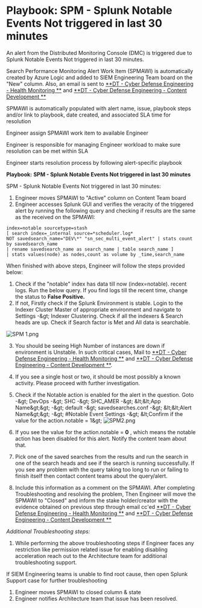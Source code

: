 # **Playbook: SPM - Splunk Notable Events Not triggered in last 30 minutes**

An alert from the Distributed Monitoring Console (DMC) is triggered due to Splunk Notable Events Not triggered in last 30 minutes.    

Search Performance Monitoring Alert Work Item (SPMAWI) is automatically created by Azure Logic and added to SIEM Engineering Team board on the &quot;New&quot; column. Also, an email is sent to [**DT - Cyber Defense Engineering - Health Monitoring **](mailto:deloittesiemhealthmonitoringteam@deloitte.com) and [**DT - Cyber Defense Engineering - Content Development **](mailto:dtcyberdefenseengineeringcontentdevelopment@deloitte.com)

SPMAWI is automatically populated with alert name, issue, playbook steps and/or link to playbook, date created, and associated SLA time for resolution

Engineer assign SPMAWI work item to available Engineer

Engineer is responsible for managing Engineer workload to make sure resolution can be met within SLA

Engineer starts resolution process by following alert-specific playbook

**Playbook:**   **SPM - Splunk Notable Events Not triggered in last 30 minutes**

SPM - Splunk Notable Events Not triggered in last 30 minutes:

1. Engineer moves SPMAWI to &quot;Active&quot; column on Content Team board
2. Engineer accesses Splunk GUI and verifies the veracity of the triggered alert by running the following query and checking if results are the same as the received on the SPMAWI:

```
index=notable sourcetype=stash 
[ search index=_internal source=*scheduler.log*
NOT savedsearch_name="DEV\*" "sn_sec_multi_event_alert" | stats count by savedsearch_name
| rename savedsearch_name as search_name | table search_name ]
| stats values(node) as nodes,count as volume by _time,search_name
```

When finished with above steps, Engineer will follow the steps provided below:



1. Check if the &quot;notable&quot; index has data till now (index=notable). recent logs. Run the below query. If you find logs till the recent time, change the status to **False Positive.**
2. If not, Firstly check if the Splunk Environment is stable. Login to the Indexer Cluster Master of appropriate environment and navigate to Settings -\&gt; Indexer Clustering. Check if all the indexers &amp; Search heads are up. Check if Search factor is Met and All data is searchable.

![SPM 1.png](/.attachments/SPM%201-34fab832-1643-42e4-8875-5642fde2827f.png)

3. You should be seeing High Number of instances are down if environment is Unstable. In such critical cases, Mail to [**DT - Cyber Defense Engineering - Health Monitoring **](mailto:deloittesiemhealthmonitoringteam@deloitte.com) and [**DT - Cyber Defense Engineering - Content Development **](mailto:dtcyberdefenseengineeringcontentdevelopment@deloitte.com).
4. If you see a single host or two, it should be most possibly a known activity. Please proceed with further investigation.

1. Check if the Notable action is enabled for the alert in the question. Goto -\&gt; DevOps -\&gt; SHC -\&gt; SHC\_AMER -\&gt; \&lt;\&lt;App Name\&gt;\&gt; -\&gt; default -\&gt; savedsearches.conf -\&gt; \&lt;\&lt;Alert Name\&gt;\&gt; -\&gt; #Notable Event Settings -\&gt; \&lt;Confirm if the value for the action.notable = 1\&gt;
![SPM2.png](/.attachments/SPM2-e29ffb55-a0a3-4c64-92df-29afcb8f3cab.png)


1. If you see the value for the action.notable = **0** , which means the notable action has been disabled for this alert. Notify the content team about that.

1. Pick one of the saved searches from the results and run the search in one of the search heads and see if the search is running successfully. If you see any problem with the query taking too long to run or failing to finish itself then contact content teams about the query/alert.
2. Include this information as a comment on the SPMAWI. After completing Troubleshooting and resolving the problem, Then Engineer will move the SPMAWI to &quot;Closed&quot; and inform the stake holder/creator with the evidence obtained on previous step through email cc&#39;ed [**DT - Cyber Defense Engineering - Health Monitoring **](mailto:deloittesiemhealthmonitoringteam@deloitte.com) and [**DT - Cyber Defense Engineering - Content Development **](mailto:dtcyberdefenseengineeringcontentdevelopment@deloitte.com) 

*Additional Troubleshooting steps:*

1. While performing the above troubleshooting steps if Engineer faces any restriction like permission related issue for enabling disabling acceleration reach out to the Architecture team for additional troubleshooting support.

If SIEM Engineering teams is unable to find root cause, then open Splunk Support case for further troubleshooting

1. Engineer moves SPMAWI to closed column &amp; state
2. Engineer notifies Architecture team that issue has been resolved.